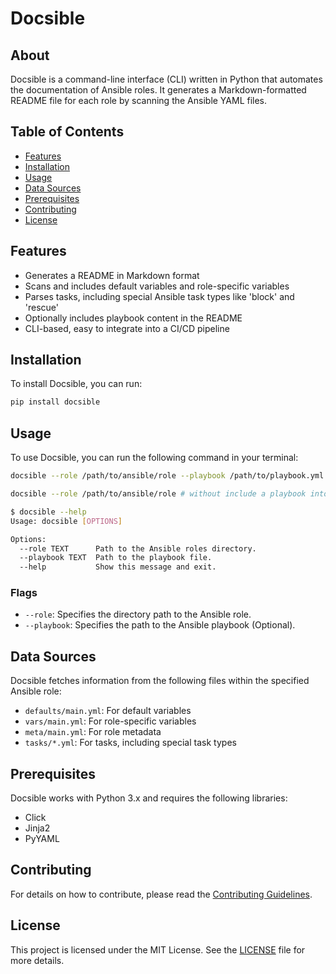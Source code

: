 # Docsible

## About

Docsible is a command-line interface (CLI) written in Python that automates the documentation of Ansible roles. It generates a Markdown-formatted README file for each role by scanning the Ansible YAML files.

## Table of Contents

- [Features](#features)
- [Installation](#installation)
- [Usage](#usage)
- [Data Sources](#data-sources)
- [Prerequisites](#prerequisites)
- [Contributing](#contributing)
- [License](#license)

## Features

- Generates a README in Markdown format
- Scans and includes default variables and role-specific variables
- Parses tasks, including special Ansible task types like 'block' and 'rescue'
- Optionally includes playbook content in the README
- CLI-based, easy to integrate into a CI/CD pipeline

## Installation

To install Docsible, you can run:

```bash
pip install docsible
```

## Usage

To use Docsible, you can run the following command in your terminal:

```bash
docsible --role /path/to/ansible/role --playbook /path/to/playbook.yml
```

```bash
docsible --role /path/to/ansible/role # without include a playbook into readme
```

```bash
$ docsible --help
Usage: docsible [OPTIONS]

Options:
  --role TEXT      Path to the Ansible roles directory.
  --playbook TEXT  Path to the playbook file.
  --help           Show this message and exit.
```

### Flags

- `--role`: Specifies the directory path to the Ansible role.
- `--playbook`: Specifies the path to the Ansible playbook (Optional).

## Data Sources

Docsible fetches information from the following files within the specified Ansible role:

- `defaults/main.yml`: For default variables
- `vars/main.yml`: For role-specific variables
- `meta/main.yml`: For role metadata
- `tasks/*.yml`: For tasks, including special task types

## Prerequisites

Docsible works with Python 3.x and requires the following libraries:

- Click
- Jinja2
- PyYAML

## Contributing

For details on how to contribute, please read the [Contributing Guidelines](CONTRIBUTING.md).

## License

This project is licensed under the MIT License. See the [LICENSE](LICENSE) file for more details.
